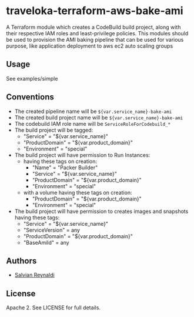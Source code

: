 # traveloka-terraform-aws-bake-ami

A Terraform module which creates a CodeBuild build project, along with their respective IAM roles and least-privilege policies.
This modules should be used to provision the AMI baking pipeline that can be used for various purpose, like application deployment to aws ec2 auto scaling groups


## Usage

See examples/simple

## Conventions

 - The created pipeline name will be `${var.service_name}-bake-ami`
 - The created build project name will be `${var.service_name}-bake-ami`
 - The codebuild IAM role name will be `ServiceRoleForCodebuild_*`
 - The build project will be tagged:
    - "Service" = "${var.service_name}"
    - "ProductDomain" = "${var.product_domain}"
    - "Environment" = "special"
 - The build project will have permission to Run Instances:
    - having these tags on creation:
      - "Name" = "Packer Builder"
      - "Service" = "${var.service_name}"
      - "ProductDomain" = "${var.product_domain}"
      - "Environment" = "special"
    - with a volume having these tags on creation:
      - "ProductDomain" = "${var.product_domain}"
      - "Environment" = "special"
  - The build project will have permission to creates images and snapshots having these tags:
      - "Service" = "${var.service_name}"
      - "ServiceVersion" = any
      - "ProductDomain" = "${var.product_domain}"
      - "BaseAmiId" = any

## Authors

 - [Salvian Reynaldi](https://github.com/salvianreynaldi)


## License

Apache 2. See LICENSE for full details.
